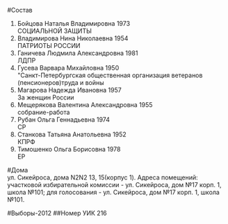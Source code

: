 #Состав
1. Бойцова Наталья Владимировна 1973   
    СОЦИАЛЬНОЙ ЗАЩИТЫ
2. Владимирова Нина Николаевна 1954   
    ПАТРИОТЫ РОССИИ
3. Ганичева Людмила Александровна 1981   
    ЛДПР
4. Гусева Варвара Михайловна 1950   
    "Санкт-Петербургская общественная организация ветеранов (пенсионеров)труда и войны
5. Магарова Надежда Ивановна 1957   
    За женщин России
6. Мещерякова Валентина Александровна 1955   
    собрание-работа
7. Рубан Ольга Геннадьевна 1974   
    СР
8. Станкова Татьяна Анатольевна 1952   
    КПРФ
9. Тимошенко Ольга Борисовна 1978   
    ЕР

#Дома  
ул. Сикейроса, дома N2N2 13, 15(корпус 1). Адреса помещений: участковой избирательной комиссии - ул. Сикейроса, дом №17 корп. 1, школа №101; для голосования - ул. Сикейроса, дом №17 корп. 1, школа №101.

#Выборы-2012
##Номер УИК
216
